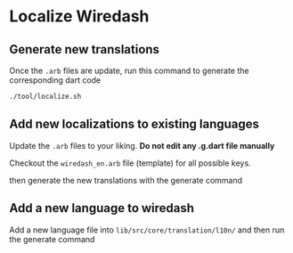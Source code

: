 # Localize Wiredash

## Generate new translations

Once the `.arb` files are update, run this command to generate the corresponding dart code

```bash
./tool/localize.sh
```

## Add new localizations to existing languages

Update the `.arb` files to your liking.
**Do not edit any .g.dart file manually**

Checkout the `wiredash_en.arb` file (template) for all possible keys.

then generate the new translations with the generate command

## Add a new language to wiredash

Add a new language file into `lib/src/core/translation/l10n/` and then run the generate command
